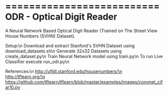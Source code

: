 ==========================
ODR - Optical Digit Reader
==========================

A Neural Network Based Optical Digit Reader (Trained on The Street View House Numbers (SVHN) Dataset).

Setup:\n
Download and extract Stanford's SVHN Dataset using download_datasets.sh\n
Generate 32x32 Datasets using create_dataset.py\n
Train Neural Network model using train.py\n
To run Live Classifier execute run_odr.py\n

References:\n
http://ufldl.stanford.edu/housenumbers/\n
http://tflearn.org/\n
https://github.com/tflearn/tflearn/blob/master/examples/images/convnet_cifar10.py
